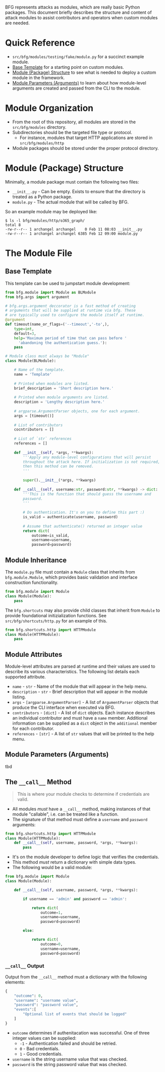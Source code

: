BFG represents attacks as modules, which are really basic Python packages.
This document briefly describes the structure and content of attack modules
to assist contributors and operators when custom modules are needed.

# Quick Reference

- `src/bfg/modules/testing/fake/module.py` for a succinct example module.
- [Base Template](#base-template) for a starting point on custom modules.
- [Module (Package) Structure](#module-package-structure) to see what is
  needed to deploy a custom module in the framework.
- [Module Parameters (Arguments)](#module-parameters-arguments) to learn
  about how module-level arguments are created and passed from the CLI
  to the module.

# Module Organization

- From the root of this repository, all modules are stored in the
`src/bfg/modules` directory.
- Subdirectories should be the targeted file type or protocol.
  - For instance, modules that target HTTP applications are stored
    in `src/bfg/modules/http`
- Module packages should be stored under the proper protocol directory.

# Module (Package) Structure

Minimally, a module package must contain the following two files:

- `__init__.py` - Can be empty. Exists to ensure that the directory is
  treated as a Python package.
- `module.py` - The actual module that will be called by BFG.

So an example module may be deployed like:

```
$ ls -l bfg/modules/http/o365_graph/
total 8
-rw-r--r-- 1 archangel archangel    0 Feb 11 08:03 __init__.py
-rw-r--r-- 1 archangel archangel 6385 Feb 12 09:00 module.py
```

# The Module File

## Base Template

This template can be used to jumpstart module development:

```python
from bfg.module import Module as BLModule
from bfg.args import argument

# bfg.args.argument deccorator is a fast method of creating
# arguments that will be supplied at runtime via bfg. These
# are typically used to configure the module itself at runtime.
@argument
def timeout(name_or_flags=('--timeout','-to',),
    type=int,
    default=3,
    help='Maximum period of time that can pass before '
      'abandoning the authentication guess.'):
    pass

# Module class must always be "Module"
class Module(BLModule):

    # Name of the template.
    name = 'Template'
    
    # Printed when modules are listed.
    brief_description = 'Short description here.'    
    
    # Printed when module arguments are listed.
    description = 'Lengthy description here.'
    
    # argparse.ArgumentParser objects, one for each argument.
    args = [timeout()]
    
    # List of contributors
    cocntributors = []
    
    # List of `str` references
    references = []
    
    def __init__(self, *args, **kwargs):
        '''Apply any module-level configurations that will persist
        throughout the attack here. If initialization is not required,
        then this method can be removed.        
        '''
        
        super().__init__(*args, **kwargs)
        
    def __call__(self, username:str, password:str, **kwargs) -> dict:
        '''This is the function that should guess the username and
        password.
        '''
        
        # Do authentication. It's on you to define this part :)
        is_valid = authenticate(username, password)
        
        # Assume that authenticate() returned an integer value
        return dict(
            outcome=is_valid,
            username=username,
            password=password)
```

## Module Inheritance

The `module.py` file must contain a `Module` class that inherits
from `bfg.module.Module`, which provides basic validation and
interface construction functionality.

```python
from bfg.module import Module
class Module(Module):
	pass
```

The `bfg.shortcuts` may also provide child classes that inherit
from `Module` to provide foundational initizialization functions.
See `src/bfg/shortcuts/http.py` for an example of this.

```python
from bfg.shortcuts.http import HTTPModule
class Module(HTTPModule):
    pass
```

## Module Attributes

Module-level attributes are parsed at runtime and their values are
used to describe its various characteristics. The following list
details each supported attribute.

- `name` - `str` - Name of the module that will appear in the help menu.
- `description` - `str` - Brief description that will appear in the module listing.
- `args` - `[argparse.ArgumentParser]` - A list of `ArgumentParser` objects
  that produce the CLI interface when executed via BFG.
- `contributors` - `[dict]` - A list of `dict` objects. Each instance describes
  an individual contributor and must have a `name` member. Additional information
  can be supplied as a `dict` object in the `additional` member for each
  contributor.
- `references` - `[str]` - A list of `str` values that will be printed to the
  help menu.

## Module Parameters (Arguments)

tbd

## The `__call__` Method

> This is where your module checks to determine if credentials are
valid.

- All modules _must_ have a `__call__` method, making instances of
  that module "callable", i.e. can be treated like a function.
- The signature of that method must define a `username` and `password`
  arguments:

```python
from bfg.shortcuts.http import HTTPModule
class Module(HTTPModule):
	def __call__(self, username, password, *args, **kwargs):
		pass
```

- It's on the module developer to define logic that verifies the
  credentials.
- This method _must_ return a dictionary with simple data types.
- The following would be a valid module:

```python
from bfg.module import Module
class Module(Module):

	def __call__(self, username, password, *args, **kwargs):

		if username == 'admin' and password == 'admin':

			return dict(
				outcome=1,
				username=username,
				password=password)

		else:

			return dict(
				outcome=0,
				username=username,
				password=password)
```

### `__call__` Output

Output from the `__call__` method must a dictionary with the following
elements:

```python
{
	"outcome": 0,
	"username": "username value",
	"password": "password value",
	"events":[
		"Optional list of events that should be logged"
	]
}
```

- `outcome` determines if authenitacation was successful. One of three
  integer values can be supplied:
  - `-1` - Authentication failed and should be retried.
  - `0`  - Bad credentials.
  - `1`  - Good credentials.
- `username` is the string username value that was checked.
- `password` is the string password value that was checked.
